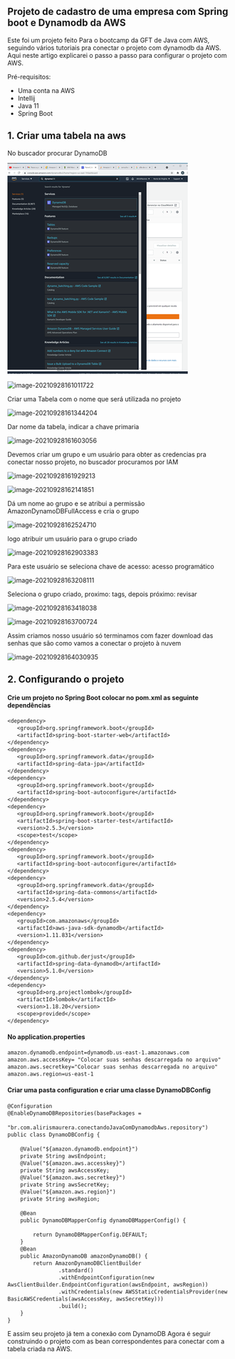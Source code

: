 ## Projeto de cadastro de uma empresa com Spring boot e Dynamodb da AWS

Este foi um projeto feito Para o bootcamp da GFT de Java com AWS, seguindo vários tutoriais pra conectar o projeto com dynamodb da AWS. Aqui neste artigo explicarei o passo a passo para configurar o projeto com AWS.



Pré-requisitos:

- Uma conta na AWS
- Intellij
- Java 11
- Spring Boot



## 1. Criar uma tabela na aws



No buscador procurar DynamoDB

![image-20210928161011722](https://github.com/AlirisMaurera/springBootComDynamoDB/blob/master/imagens/image-20210928161011722.png?raw=true)

![image-20210928161011722](C:\Users\ti\AppData\Roaming\Typora\typora-user-images\image-20210928161011722.png)



Criar uma Tabela com o nome que será utilizada no projeto

![image-20210928161344204](C:\Users\ti\AppData\Roaming\Typora\typora-user-images\image-20210928161344204.png)



Dar nome da tabela, indicar a chave primaria

![image-20210928161603056](C:\Users\ti\AppData\Roaming\Typora\typora-user-images\image-20210928161603056.png)



Devemos criar um grupo e um usuário para obter as credencias pra conectar nosso projeto, no buscador procuramos por IAM

![image-20210928161929213](C:\Users\ti\AppData\Roaming\Typora\typora-user-images\image-20210928161929213.png)



![image-20210928162141851](C:\Users\ti\AppData\Roaming\Typora\typora-user-images\image-20210928162141851.png)

Dá um nome ao grupo e se atribui a permissão AmazonDynamoDBFullAccess e cria o grupo

![image-20210928162524710](C:\Users\ti\AppData\Roaming\Typora\typora-user-images\image-20210928162524710.png)



logo atribuir um usuário para o grupo criado

![image-20210928162903383](C:\Users\ti\AppData\Roaming\Typora\typora-user-images\image-20210928162903383.png)



Para este usuário se seleciona chave de acesso: acesso programático

![image-20210928163208111](C:\Users\ti\AppData\Roaming\Typora\typora-user-images\image-20210928163208111.png)

Seleciona o grupo criado, proximo: tags, depois próximo: revisar

![image-20210928163418038](C:\Users\ti\AppData\Roaming\Typora\typora-user-images\image-20210928163418038.png)

![image-20210928163700724](C:\Users\ti\AppData\Roaming\Typora\typora-user-images\image-20210928163700724.png)



Assim criamos nosso usuário só terminamos com fazer download das senhas que são como vamos a conectar o projeto à nuvem

![image-20210928164030935](C:\Users\ti\AppData\Roaming\Typora\typora-user-images\image-20210928164030935.png)





## 2. Configurando o projeto



#### Crie um projeto no Spring Boot colocar no pom.xml as seguinte dependências



```
<dependency>
   <groupId>org.springframework.boot</groupId>
   <artifactId>spring-boot-starter-web</artifactId>
</dependency>
<dependency>
   <groupId>org.springframework.data</groupId>
   <artifactId>spring-data-jpa</artifactId>
</dependency>
<dependency>
   <groupId>org.springframework.boot</groupId>
   <artifactId>spring-boot-autoconfigure</artifactId>
</dependency>
<dependency>
   <groupId>org.springframework.boot</groupId>
   <artifactId>spring-boot-starter-test</artifactId>
   <version>2.5.3</version>
   <scope>test</scope>
</dependency>
<dependency>
   <groupId>org.springframework.boot</groupId>
   <artifactId>spring-boot-autoconfigure</artifactId>
</dependency>
<dependency>
   <groupId>org.springframework.data</groupId>
   <artifactId>spring-data-commons</artifactId>
   <version>2.5.4</version>
</dependency>
<dependency>
   <groupId>com.amazonaws</groupId>
   <artifactId>aws-java-sdk-dynamodb</artifactId>
   <version>1.11.831</version>
</dependency>
<dependency>
   <groupId>com.github.derjust</groupId>
   <artifactId>spring-data-dynamodb</artifactId>
   <version>5.1.0</version>
</dependency>
<dependency>
   <groupId>org.projectlombok</groupId>
   <artifactId>lombok</artifactId>
   <version>1.18.20</version>
   <scope>provided</scope>
</dependency>
```



#### No application.properties

```
amazon.dynamodb.endpoint=dynamodb.us-east-1.amazonaws.com
amazon.aws.accessKey= "Colocar suas senhas descarregada no arquivo"
amazon.aws.secretkey="Colocar suas senhas descarregada no arquivo"
amazon.aws.region=us-east-1
```



#### Criar uma pasta configuration e criar uma classe DynamoDBConfig

```
@Configuration
@EnableDynamoDBRepositories(basePackages =
        "br.com.alirismaurera.conectandoJavaComDynamodbAws.repository")
public class DynamoDBConfig {

    @Value("${amazon.dynamodb.endpoint}")
    private String awsEndpoint;
    @Value("${amazon.aws.accesskey}")
    private String awsAccessKey;
    @Value("${amazon.aws.secretkey}")
    private String awsSecretKey;
    @Value("${amazon.aws.region}")
    private String awsRegion;

    @Bean
    public DynamoDBMapperConfig dynamoDBMapperConfig() {

        return DynamoDBMapperConfig.DEFAULT;
    }
    @Bean
    public AmazonDynamoDB amazonDynamoDB() {
        return AmazonDynamoDBClientBuilder
                .standard()
                .withEndpointConfiguration(new AwsClientBuilder.EndpointConfiguration(awsEndpoint, awsRegion))
                .withCredentials(new AWSStaticCredentialsProvider(new BasicAWSCredentials(awsAccessKey, awsSecretKey)))
                .build();
    }
}
```



E assim seu projeto já tem a conexão com DynamoDB Agora é seguir construindo o projeto com as bean correspondentes para conectar com a tabela criada na AWS.
